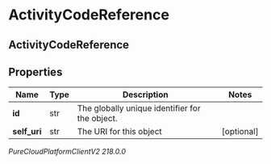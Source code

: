 # ActivityCodeReference

## ActivityCodeReference

## Properties

|Name | Type | Description | Notes|
|------------ | ------------- | ------------- | -------------|
| **id** | str | The globally unique identifier for the object. | |
| **self_uri** | str | The URI for this object | [optional] |



_PureCloudPlatformClientV2 218.0.0_
